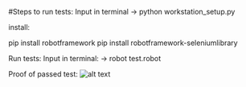 #Steps to run tests:
Input in terminal
-> python workstation_setup.py

install:

pip install robotframework
pip install robotframework-seleniumlibrary

Run tests:
Input in terminal:
-> robot test.robot

Proof of passed test:
![alt text](image.png)